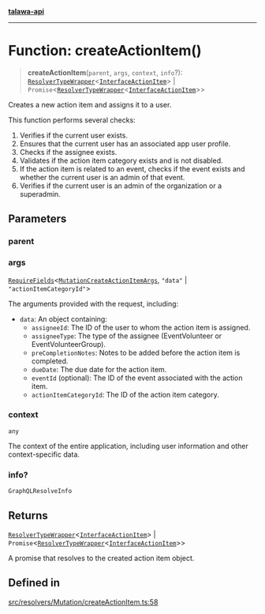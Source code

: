 [**talawa-api**](../../../../README.md)

***

# Function: createActionItem()

> **createActionItem**(`parent`, `args`, `context`, `info`?): [`ResolverTypeWrapper`](../../../../types/generatedGraphQLTypes/type-aliases/ResolverTypeWrapper.md)\<[`InterfaceActionItem`](../../../../models/ActionItem/interfaces/InterfaceActionItem.md)\> \| `Promise`\<[`ResolverTypeWrapper`](../../../../types/generatedGraphQLTypes/type-aliases/ResolverTypeWrapper.md)\<[`InterfaceActionItem`](../../../../models/ActionItem/interfaces/InterfaceActionItem.md)\>\>

Creates a new action item and assigns it to a user.

This function performs several checks:

1. Verifies if the current user exists.
2. Ensures that the current user has an associated app user profile.
3. Checks if the assignee exists.
4. Validates if the action item category exists and is not disabled.
5. If the action item is related to an event, checks if the event exists and whether the current user is an admin of that event.
6. Verifies if the current user is an admin of the organization or a superadmin.

## Parameters

### parent

### args

[`RequireFields`](../../../../types/generatedGraphQLTypes/type-aliases/RequireFields.md)\<[`MutationCreateActionItemArgs`](../../../../types/generatedGraphQLTypes/type-aliases/MutationCreateActionItemArgs.md), `"data"` \| `"actionItemCategoryId"`\>

The arguments provided with the request, including:
  - `data`: An object containing:
    - `assigneeId`: The ID of the user to whom the action item is assigned.
    - `assigneeType`: The type of the assignee (EventVolunteer or EventVolunteerGroup).
    - `preCompletionNotes`: Notes to be added before the action item is completed.
    - `dueDate`: The due date for the action item.
    - `eventId` (optional): The ID of the event associated with the action item.
    - `actionItemCategoryId`: The ID of the action item category.

### context

`any`

The context of the entire application, including user information and other context-specific data.

### info?

`GraphQLResolveInfo`

## Returns

[`ResolverTypeWrapper`](../../../../types/generatedGraphQLTypes/type-aliases/ResolverTypeWrapper.md)\<[`InterfaceActionItem`](../../../../models/ActionItem/interfaces/InterfaceActionItem.md)\> \| `Promise`\<[`ResolverTypeWrapper`](../../../../types/generatedGraphQLTypes/type-aliases/ResolverTypeWrapper.md)\<[`InterfaceActionItem`](../../../../models/ActionItem/interfaces/InterfaceActionItem.md)\>\>

A promise that resolves to the created action item object.

## Defined in

[src/resolvers/Mutation/createActionItem.ts:58](https://github.com/Suyash878/talawa-api/blob/b5a9d8b4a1ea678a3d6f5b710b3721f91a3052fc/src/resolvers/Mutation/createActionItem.ts#L58)
